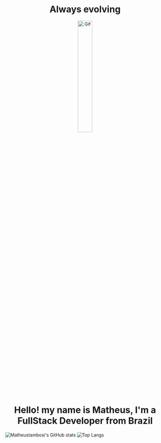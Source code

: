<h1 align="center">Always evolving</h1>

<p align="center">
  <img width="30%" src="https://i.pinimg.com/originals/b7/73/42/b773422eacba4ea6343264da2a0e7c35.gif" alt="Gif">
</p>

<h1 align="center">Hello! my name is Matheus, I'm a FullStack Developer from Brazil</h1>

![Matheustambosi's GitHub stats](https://github-readme-stats.vercel.app/api?username=matheustambosi&show_icons=true&theme=dark&hide_border=true&bg_color=161b22)
![Top Langs](https://github-readme-stats.vercel.app/api/top-langs/?username=matheustambosi&layout=compact&theme=dark&langs_count=10&hide_border=true&bg_color=161b22)
